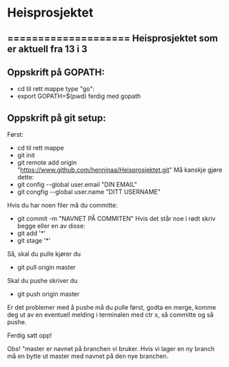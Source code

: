 # Heisprosjektet
====================
Heisprosjektet som er aktuell fra 13 i 3
-----------------------------------------

Oppskrift på GOPATH:
--------------------
 - cd til rett mappe type "go":
 - export GOPATH=$(pwd)
ferdig med gopath

Oppskrift på git setup:
---------------------------
Først:
 - cd til rett mappe
 - git init
 - git remote add origin "https://www.github.com/henninaa/Heisprosjektet.git"
Må kanskje gjøre dette: 
 - git config --global user.email "DIN EMAIL"
 - git congfig --global user.name "DITT USERNAME"

Hvis du har noen filer må du committe:
 - git commit -m "NAVNET PÅ COMMITEN"
Hvis det står noe i rødt skriv begge eller en av disse:
 - git add '*'
 - git stage '*'

Så, skal du pulle kjører du
 - git pull origin master

Skal du pushe skriver du
 - git push origin master

Er det problemer med å pushe må du pulle først, godta en merge, komme deg ut av en eventuell melding i terminalen med  ctr x, så committe og så pushe.

Ferdig satt opp!

Obs! "master er navnet på branchen vi bruker. Hvis vi lager en ny branch må en bytte ut master med navnet på den nye branchen.
